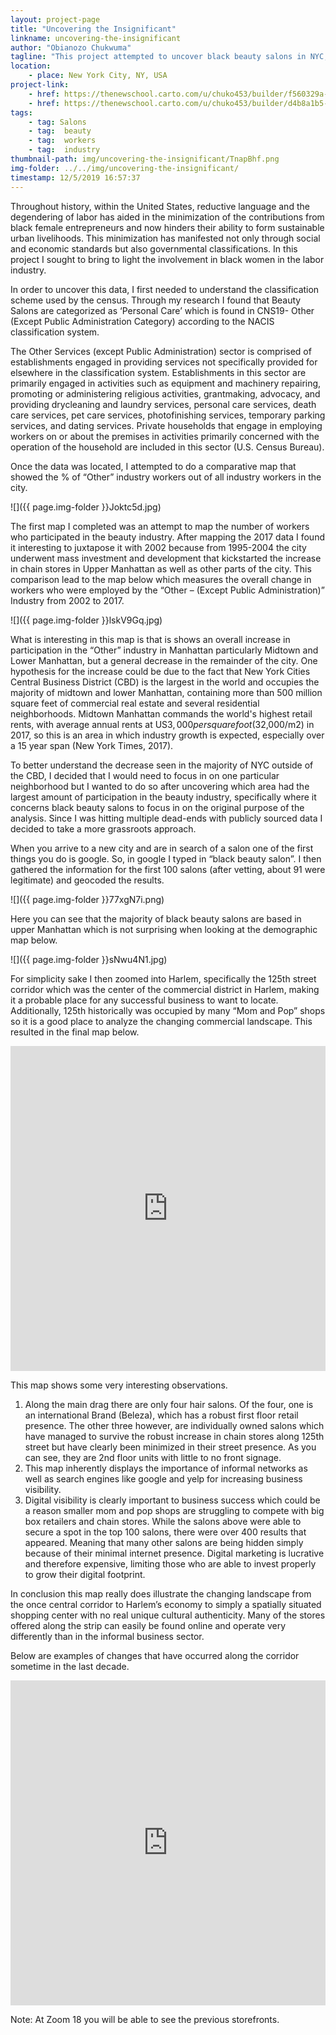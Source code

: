 ```yaml
---
layout: project-page
title: "Uncovering the Insignificant"
linkname: uncovering-the-insignificant
author: "Obianozo Chukwuma"
tagline: "This project attempted to uncover black beauty salons in NYC, to test the narrative that ethnic niche markets have been historically minimized. "
location:
    - place: New York City, NY, USA
project-link:
    - href: https://thenewschool.carto.com/u/chuko453/builder/f560329a-7407-4a2f-904f-73746bdb2580
    - href: https://thenewschool.carto.com/u/chuko453/builder/d4b8a1b5-0a5e-4ef7-8830-05fbd2999ee0
tags:
    - tag: Salons
    - tag:  beauty
    - tag:  workers
    - tag:  industry
thumbnail-path: img/uncovering-the-insignificant/TnapBhf.png
img-folder: ../../img/uncovering-the-insignificant/
timestamp: 12/5/2019 16:57:37
---
```

Throughout history, within the United States, reductive language and the degendering of labor has aided in the minimization of the contributions from black female entrepreneurs and now hinders their ability to form sustainable urban livelihoods. This minimization has manifested not only through social and economic standards but also governmental classifications. In this project I sought to bring to light the involvement in black women in the labor industry. 

In order to uncover this data, I first needed to understand the classification scheme used by the census. Through my research I found that Beauty Salons are categorized as ‘Personal Care’ which is found in CNS19- Other (Except Public Administration Category) according to the NACIS classification system. 

The Other Services (except Public Administration) sector is comprised of establishments engaged in providing services not specifically provided for elsewhere in the classification system. Establishments in this sector are primarily engaged in activities such as equipment and machinery repairing, promoting or administering religious activities, grantmaking, advocacy, and providing drycleaning and laundry services, personal care services, death care services, pet care services, photofinishing services, temporary parking services, and dating services. Private households that engage in employing workers on or about the premises in activities primarily concerned with the operation of the household are included in this sector (U.S. Census Bureau). 

Once the data was located, I attempted to do a comparative map that showed the % of “Other” industry workers out of all industry workers in the city. 

![]({{ page.img-folder }}Joktc5d.jpg)




The first map I completed was an attempt to map the number of workers who participated in the beauty industry. After mapping the 2017 data I found it interesting to juxtapose it with 2002 because from 1995-2004 the city underwent mass investment and development that kickstarted the increase in chain stores in Upper Manhattan as well as other parts of the city. This comparison lead to the map below which measures the overall change in workers who were employed by the “Other – (Except Public Administration)” Industry from 2002 to 2017. 

![]({{ page.img-folder }}lskV9Gq.jpg)


What is interesting in this map is that is shows an overall increase in participation in the “Other” industry in Manhattan particularly Midtown and Lower Manhattan, but a general decrease in the remainder of the city. One hypothesis for the increase could be due to the fact that New York Cities Central Business District (CBD) is the largest in the world and occupies the majority of midtown and lower Manhattan, containing more than 500 million square feet of commercial real estate and several residential neighborhoods. Midtown Manhattan commands the world's highest retail rents, with average annual rents at US$3,000 per square foot ($32,000/m2) in 2017, so this is an area in which industry growth is expected, especially over a 15 year span (New York Times, 2017). 

To better understand the decrease seen in the majority of NYC outside of the CBD, I decided that I would need to focus in on one particular neighborhood but I wanted to do so after uncovering which area had the largest amount of participation in the beauty industry, specifically where it concerns black beauty salons to focus in on the original purpose of the analysis. Since I was hitting multiple dead-ends with publicly sourced data I decided to take a more grassroots approach. 

When you arrive to a new city and are in search of a salon one of the first things you do is google. So, in google I typed in “black beauty salon”. I then gathered the information for the first 100 salons (after vetting, about 91 were legitimate) and geocoded the results.

![]({{ page.img-folder }}77xgN7i.png)


Here you can see that the majority of black beauty salons are based in upper Manhattan which is not surprising when looking at the demographic map below. 

![]({{ page.img-folder }}sNwu4N1.jpg)

For simplicity sake I then zoomed into Harlem, specifically the 125th street corridor which was the center of the commercial district in Harlem, making it a probable place for any successful business to want to locate. Additionally, 125th historically was occupied by many “Mom and Pop” shops so it is a good place to analyze the changing commercial landscape. This resulted in the final map below.

<iframe width="100%" height="520" frameborder="0" src="https://thenewschool.carto.com/u/chuko453/builder/f560329a-7407-4a2f-904f-73746bdb2580/embed" allowfullscreen webkitallowfullscreen mozallowfullscreen oallowfullscreen msallowfullscreen></iframe>

This map shows some very interesting observations. 

1.	Along the main drag there are only four hair salons. Of the four, one is an international Brand (Beleza), which has a robust first floor retail presence. The other three however, are individually owned salons which have managed to survive the robust increase in chain stores along 125th street but have clearly been minimized in their street presence. As you can see, they are 2nd floor units with little to no front signage.
2.	This map inherently displays the importance of informal networks as well as search engines like google and yelp for increasing business visibility. 
3.	Digital visibility is clearly important to business success which could be a reason smaller mom and pop shops are struggling to compete with big box retailers and chain stores. While the salons above were able to secure a spot in the top 100 salons, there were over 400 results that appeared. Meaning that many other salons are being hidden simply because of their minimal internet presence. Digital marketing is lucrative and therefore expensive, limiting those who are able to invest properly to grow their digital footprint. 

In conclusion this map really does illustrate the changing landscape from the once central corridor to Harlem’s economy to simply a spatially situated shopping center with no real unique cultural authenticity. Many of the stores offered along the strip can easily be found online and operate very differently than in the informal business sector. 

Below are examples of changes that have occurred along the corridor sometime in the last decade. 

<iframe width="100%" height="520" frameborder="0" src="https://thenewschool.carto.com/u/chuko453/builder/d4b8a1b5-0a5e-4ef7-8830-05fbd2999ee0/embed" allowfullscreen webkitallowfullscreen mozallowfullscreen oallowfullscreen msallowfullscreen></iframe>

Note: At Zoom 18 you will be able to see the previous storefronts. 



 

